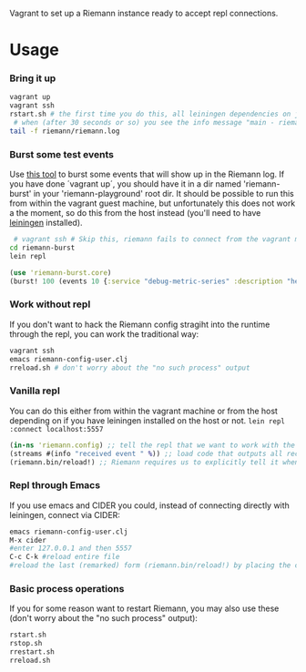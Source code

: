 Vagrant to set up a Riemann instance ready to accept repl connections.

# Usage


### Bring it up
```bash
vagrant up
vagrant ssh
rstart.sh # the first time you do this, all leiningen dependencies on java and clojure libraries will be downloaded to the vagrant machine's maven repo
 # when (after 30 seconds or so) you see the info message "main - riemann.core - Hyperspace core online", Riemann is ready to accept events
tail -f riemann/riemann.log
```

### Burst some test events
Use [this tool](https://github.com/Intelliplan/riemann-burst) to burst some events that will show up in the Riemann log. If you have done ´vagrant up´, you should have it in a dir named 'riemann-burst' in your 'riemann-playground' root dir.
It should be possible to run this from within the vagrant guest machine, but unfortunately this does not work a the moment, so do this from the host instead (you'll need to have [leiningen](http://leiningen.org/) installed).
```bash
 # vagrant ssh # Skip this, riemann fails to connect from the vagrant machine
cd riemann-burst
lein repl
```
```clj
(use 'riemann-burst.core)
(burst! 100 (events 10 {:service "debug-metric-series" :description "hello!"} (cycle [1 2 3])))
```

### Work without repl
If you don't want to hack the Riemann config stragiht into the runtime through the repl, you can work the traditional way:
```bash
vagrant ssh
emacs riemann-config-user.clj
rreload.sh # don't worry about the "no such process" output
```

### Vanilla repl
You can do this either from within the vagrant machine or from the host depending on if you have leiningen installed on the host or not.
```lein repl :connect localhost:5557```
```clj
(in-ns 'riemann.config) ;; tell the repl that we want to work with the riemann.config namespace
(streams #(info "received event " %)) ;; load code that outputs all received events
(riemann.bin/reload!) ;; Riemann requires us to explicitly tell it when to actually use the new config
```

### Repl through Emacs
If you use emacs and CIDER you could, instead of connecting directly with leiningen, connect via CIDER:
```bash
emacs riemann-config-user.clj
M-x cider
#enter 127.0.0.1 and then 5557
C-c C-k #reload entire file
#reload the last (remarked) form (riemann.bin/reload!) by placing the cursor right after the last paren and pressing C-x C-e
```

### Basic process operations
If you for some reason want to restart Riemann, you may also use these (don't worry about the "no such process" output):
```bash
rstart.sh
rstop.sh
rrestart.sh
rreload.sh
```
